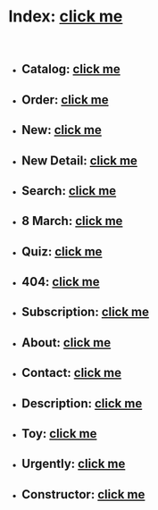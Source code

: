 # Index: [click me](https://kah3vich.github.io/Behappy/dist)
<br>

- ## Catalog: [click me](https://kah3vich.github.io/Behappy/dist/catalog.html)
- ## Order: [click me](https://kah3vich.github.io/Behappy/dist/order.html)
- ## New: [click me](https://kah3vich.github.io/Behappy/dist/new.html)
- ## New Detail: [click me](https://kah3vich.github.io/Behappy/dist/dnew.html)
- ## Search: [click me](https://kah3vich.github.io/Behappy/dist/search.html)
- ## 8 March: [click me](https://kah3vich.github.io/Behappy/dist/march.html)
- ## Quiz: [click me](https://kah3vich.github.io/Behappy/dist/quiz.html)
- ## 404: [click me](https://kah3vich.github.io/Behappy/dist/404.html)
- ## Subscription: [click me](https://kah3vich.github.io/Behappy/dist/subscription.html)
- ## About: [click me](https://kah3vich.github.io/Behappy/dist/about.html)
- ## Contact: [click me](https://kah3vich.github.io/Behappy/dist/contact.html)
- ## Description: [click me](https://kah3vich.github.io/Behappy/dist/description.html)
- ## Toy: [click me](https://kah3vich.github.io/Behappy/dist/toy.html)
- ## Urgently: [click me](https://kah3vich.github.io/Behappy/dist/urgently.html)
- ## Constructor: [click me](https://kah3vich.github.io/Behappy/dist/constructor.html)
